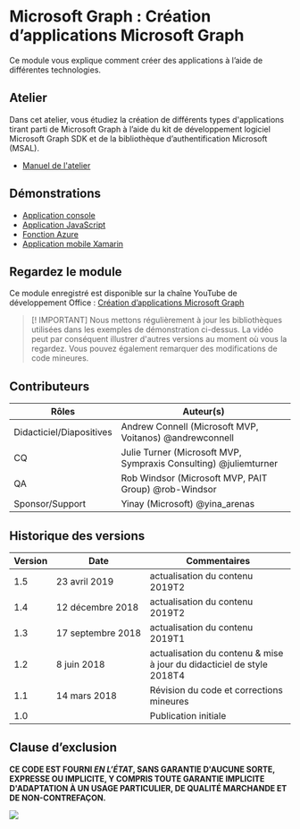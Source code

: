 # Microsoft Graph : Création d’applications Microsoft Graph

Ce module vous explique comment créer des applications à l’aide de différentes technologies.

## Atelier

Dans cet atelier, vous étudiez la création de différents types d'applications tirant parti de Microsoft Graph à l’aide du kit de développement logiciel Microsoft Graph SDK et de la bibliothèque d’authentification Microsoft (MSAL).

- [Manuel de l'atelier](./Lab.md)

## Démonstrations

- [Application console](./Demos/01-console-application)
- [Application JavaScript](./Demos/02-angular-connect-rest)
- [Fonction Azure](./Demos/03-azure-function)
- [Application mobile Xamarin](./Demos/04-xamarin-application)

## Regardez le module

Ce module enregistré est disponible sur la chaîne YouTube de développement Office : [Création d’applications Microsoft Graph](https://www.youtube.com/watch?v=nLq9jXpWAgk) 
   > [! IMPORTANT]
   > Nous mettons régulièrement à jour les bibliothèques utilisées dans les exemples de démonstration ci-dessus. La vidéo peut par conséquent illustrer d'autres versions au moment où vous la regardez. Vous pouvez également remarquer des modifications de code mineures.
## Contributeurs

| Rôles | Auteur(s) |
| ------------------------ | --------------------------------------------------------------------------------------------- |
| Didacticiel/Diapositives | Andrew Connell (Microsoft MVP, Voitanos) @andrewconnell |
| CQ | Julie Turner (Microsoft MVP, Sympraxis Consulting) @juliemturner |
| QA | Rob Windsor (Microsoft MVP, PAIT Group) @rob-Windsor |
| Sponsor/Support | Yinay (Microsoft) @yina\_arenas |

## Historique des versions

| Version | Date | Commentaires |
| ------- | ------------------ | -------------------------------------------- |
| 1.5 | 23 avril 2019 | actualisation du contenu 2019T2 |
| 1.4 | 12 décembre 2018 | actualisation du contenu 2019T2 |
| 1.3 | 17 septembre 2018 | actualisation du contenu 2019T1 |
| 1.2 | 8 juin 2018 | actualisation du contenu & mise à jour du didacticiel de style 2018T4 |
| 1.1 | 14 mars 2018 | Révision du code et corrections mineures |
| 1.0 | | Publication initiale |

## Clause d’exclusion

**CE CODE EST FOURNI *EN L’ÉTAT*, SANS GARANTIE D'AUCUNE SORTE, EXPRESSE OU IMPLICITE, Y COMPRIS TOUTE GARANTIE IMPLICITE D'ADAPTATION À UN USAGE PARTICULIER, DE QUALITÉ MARCHANDE ET DE NON-CONTREFAÇON.**

<img src="https://telemetry.sharepointpnp.com/msgraph-training-buildingapps" />